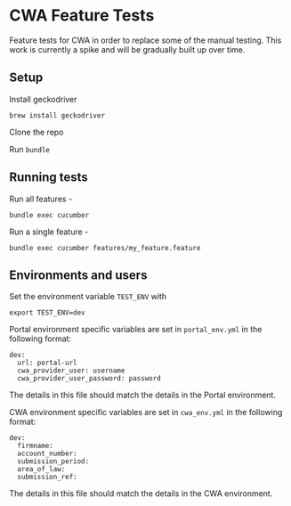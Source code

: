 # CWA Feature Tests

Feature tests for CWA in order to replace some of the manual testing.  This work is currently a spike and will be gradually built up over time.

## Setup

Install geckodriver

`brew install geckodriver`

Clone the repo

Run `bundle`

## Running tests

Run all features -

`bundle exec cucumber`

Run a single feature -

`bundle exec cucumber features/my_feature.feature`

## Environments and users

Set the environment variable `TEST_ENV` with

`export TEST_ENV=dev`

Portal environment specific variables are set in `portal_env.yml` in the following format:

```
dev:
  url: portal-url
  cwa_provider_user: username
  cwa_provider_user_password: password
```

The details in this file should match the details in the Portal environment.

CWA environment specific variables are set in `cwa_env.yml` in the following format:

```
dev:
  firmname:
  account_number:
  submission_period:
  area_of_law:
  submission_ref:
```

The details in this file should match the details in the CWA environment.
